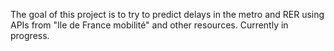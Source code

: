 The goal of this project is to try to predict delays in the metro and RER using APIs from "Ile de France mobilité" and other resources. 
Currently in progress.
